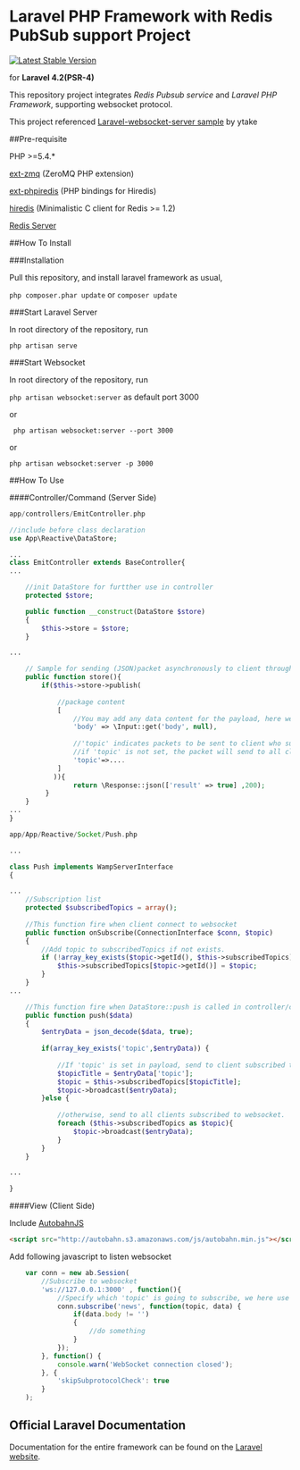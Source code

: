 # Laravel PHP Framework with Redis PubSub support Project

[![Latest Stable Version](https://poser.pugx.org/laravel/framework/version.png)](https://packagist.org/packages/laravel/framework) 

for **Laravel 4.2(PSR-4)**

This repository project integrates *Redis Pubsub service* and *Laravel PHP Framework*, supporting websocket protocol.

This project referenced [Laravel-websocket-server sample](https://github.com/ytake/laravel-websocket) by ytake


##Pre-requisite

PHP >=5.4.*

[ext-zmq](http://php.net/manual/en/book.zmq.php) (ZeroMQ PHP extension) 

[ext-phpiredis](https://github.com/nrk/phpiredis) (PHP bindings for Hiredis)

[hiredis](https://github.com/redis/hiredis) (Minimalistic C client for Redis >= 1.2)

[Redis Server](http://redis.io/)

##How To Install

###Installation

Pull this repository, and install laravel framework as usual,

```php composer.phar update``` or ```composer update```

###Start Laravel Server

In root directory of the repository, run 

```php artisan serve```

###Start Websocket

In root directory of the repository, run 

```php artisan websocket:server``` as default port 3000

or

``` php artisan websocket:server --port 3000```

or

```php artisan websocket:server -p 3000```

##How To Use

####Controller/Command (Server Side)

```PHP
app/controllers/EmitController.php

//include before class declaration
use App\Reactive\DataStore;

...
class EmitController extends BaseController{
...

    //init DataStore for furtther use in controller
    protected $store;

    public function __construct(DataStore $store)
    {
        $this->store = $store;
    }

...

    // Sample for sending (JSON)packet asynchronously to client through websocket.
    public function store(){
        if($this->store->publish(
        
            //package content
            [
                //You may add any data content for the payload, here we use 'body' as payload
                'body' => \Input::get('body', null),
                
                //'topic' indicates packets to be sent to client who subscribe to certain 'topic'
                //if 'topic' is not set, the packet will send to all client subscript to websocket
                'topic'=>....
            ]
           )){
                return \Response::json(['result' => true] ,200);
         }
    }
...
}

```


```PHP
app/App/Reactive/Socket/Push.php

...

class Push implements WampServerInterface
{

...
    //Subscription list
    protected $subscribedTopics = array();
        
    //This function fire when client connect to websocket
    public function onSubscribe(ConnectionInterface $conn, $topic)
    {
        //Add topic to subscribedTopics if not exists.
        if (!array_key_exists($topic->getId(), $this->subscribedTopics)) {
            $this->subscribedTopics[$topic->getId()] = $topic;
        }
    }
...

    //This function fire when DataStore::push is called in controller/commands
    public function push($data)
    {
        $entryData = json_decode($data, true);
       
        if(array_key_exists('topic',$entryData)) {
        
            //If 'topic' is set in payload, send to client subscribed to 'topic'
            $topicTitle = $entryData['topic'];
            $topic = $this->subscribedTopics[$topicTitle];
            $topic->broadcast($entryData);
        }else {
        
            //otherwise, send to all clients subscribed to websocket.
            foreach ($this->subscribedTopics as $topic){
                $topic->broadcast($entryData);
            }
        }
    }

...

}
```

####View (Client Side)

Include [ AutobahnJS](http://autobahn.s3.amazonaws.com/js/autobahn.min.js)
```HTML
<script src="http://autobahn.s3.amazonaws.com/js/autobahn.min.js"></script>
```
Add following javascript to listen websocket

```javascript
    var conn = new ab.Session(
        //Subscribe to websocket
        'ws://127.0.0.1:3000' , function(){
            //Specify which 'topic' is going to subscribe, we here use 'news' as example
            conn.subscribe('news', function(topic, data) {
                if(data.body != '')
                {
                    //do something
                }
            });
        }, function() {
            console.warn('WebSocket connection closed');
        }, {
            'skipSubprotocolCheck': true
        }
    );
```


## Official Laravel Documentation

Documentation for the entire framework can be found on the [Laravel website](http://laravel.com/docs).
